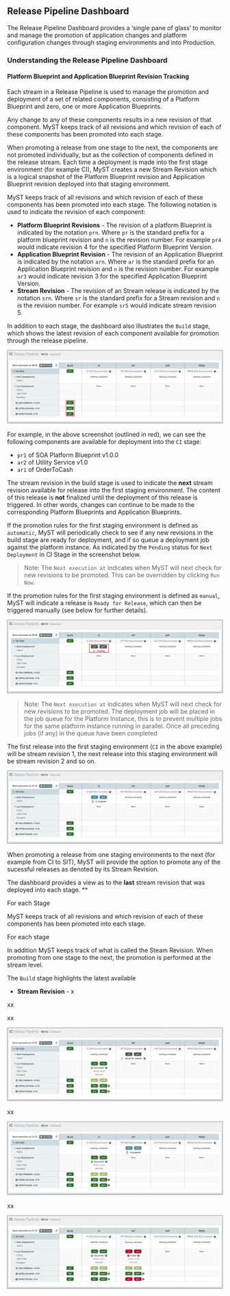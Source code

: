 ## Release Pipeline Dashboard
The Release Pipeline Dashboard provides a ‘single pane of glass’ to monitor and manage the promotion of application changes and platform configuration changes through staging environments and into Production.



### Understanding the Release Pipeline Dashboard


#### Platform Blueprint and Application Blueprint Revision Tracking
Each stream in a Release Pipeline is used to manage the promotion and deployment of a set of related components, consisting of a Platform Blueprint and zero, one or more Application Blueprints. 

Any change to any of these components results in a new revision of that component. MyST keeps track of all revisions and which revision of each of these components has been promoted into each stage.

When promoting a release from one stage to the next, the components are not promoted individually, but as the collection of components defined in the release stream. Each time a deployment is made into the first stage environment (for example CI), MyST creates a new Stream Revision which is a logical snapshot of the Platform Blueprint revision and Application Blueprint revision deployed into that staging environment.


MyST keeps track of all revisions and which revision of each of these components has been promoted into each stage. The following notation is used to indicate the revision of each component:
* **Platform Blueprint Revisions** - The revision of a platform Blueprint is indicated by the notation `prn`. Where `pr` is the standard prefix for a platform blueprint revision and `n` is the revision number. For example `pr4` would indicate revision 4 for the specified Platform Blueprint Version.
* **Application Blueprint Revision** - The revision of an Application Blueprint is indicated by the notation `arn`. Where `ar` is the standard prefix for an Application Blueprint revision and `n` is the revision number. For example `ar3` would indicate revision 3 for the specified Application Blueprint Version.
* **Stream Revision** - The revision of an Stream release is indicated by the notation `srn`. Where `sr` is the standard prefix for a Stream revision and `n` is the revision number. For example `sr5` would indicate stream revision 5.

In addition to each stage, the dashboard also illustrates the `Build` stage, which shows the latest revision of each component available for promotion through the release pipeline. 

![](img/dashboard0.PNG)

For example, in the above screenshot (outlined in red), we can see the following components are available for deployment into the `CI` stage:
* `pr1` of SOA Platform Blueprint v1.0.0
* `ar2` of Utility Service v1.0
* `ar1` of OrderToCash

The stream revision in the build stage is used to indicate the **next** stream revision available for release into the first staging environment. The content of this release is **not** finalized until the deployment of this release is triggered. In other words, changes can continue to be made to the corresponding Platform Blueprints and Application Blueprints.

If the promotion rules for the first staging environment is defined as `automatic`, MyST will periodically check to see if any new revisions in the build stage are ready for deployment, and if so queue a deployment job against the platform instance. As indicated by the `Pending` status for `Next Deployment` in CI Stage in the screenshot below.

> Note: The `Next execution at` indicates when MyST will next check for new revisions to be promoted. This can be overridden by clicking `Run Now`.

If the promotion rules for the first staging environment is defined as `manual`, MyST will indicate a release is `Ready for Release`, which can then be triggered manually (see below for further details).

![](img/dashboard1.PNG)

> Note: The `Next execution at` indicates when MyST will next check for new revisions to be promoted.
The deployment job will be placed in the job queue for the Platform Instance, this is to prevent multiple jobs for the same platform instance running in parallel. Once all preceding jobs (if any) in the queue have been completed 







The first release into the first staging environment (`CI` in the above example) will be stream revision 1, the next release into this staging environment will be stream revision 2 and so on. 



![](img/dashboard2.PNG)



When promoting a release from one staging environments to the next (for example from CI to SIT), MyST will provide the option to promote any of the sucessful releases as denoted by its Stream Revision.



The dashboard provides a view as to the **last** stream revision that was deployed into each stage. 
**
 



For each Stage


MyST keeps track of all revisions and which revision of each of these components has been promoted into each stage.



For each stage

In addition MyST keeps track of what is called the Steam Revision. When promoting from one stage to the next, the promotion is performed at the stream level.












The `Build` stage highlights the latest available 
* **Stream Revision** - x






xx



xx

![](img/dashboard3.PNG)

xx

![](img/dashboard4.PNG)


xx

![](img/dashboard5.PNG)



















